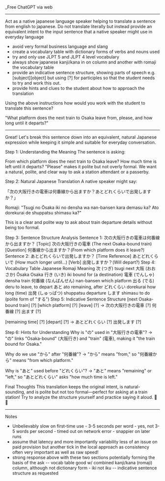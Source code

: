 _Free ChatGPT via web

---

Act as a native japanese language speaker helping to translate a sentence from english to japanese. Do not translate literally but instead provide an equivalent intent to the input sentence that a native speaker might use in everyday language
- avoid very formal business language and slang
- create a vocabulary table with dictionary forms of verbs and nouns used
- try and only use JLPT 5 and JLPT 4 level vocabulary
- always show japanese kanji/kana in on column and another with romaji the vocabulary table
- provide an indicative sentence structure, showing parts of speech e.g. [subject][object] but using [?] for participles so that the student needs to try and work this out.
- provide hints and clues to the student about how to approach the translation 

Using the above instructions how would you work with the student to translate this sentence? 

"What platform does the next train to Osaka leave from, please, and how long until it departs?"

---

Great! Let's break this sentence down into an equivalent, natural Japanese expression while keeping it simple and suitable for everyday conversation.

Step 1: Understanding the Meaning
The sentence is asking:

From which platform does the next train to Osaka leave?
How much time is left until it departs?
"Please" makes it polite but not overly formal.
We want a natural, polite, and clear way to ask a station attendant or a passerby.

Step 2: Natural Japanese Translation
A native speaker might say:

「次の大阪行きの電車は何番線から出ますか？あとどれくらいで出発しますか？」

Romaji:
"Tsugi no Ōsaka iki no densha wa nan-bansen kara demasu ka? Ato dorekurai de shuppatsu shimasu ka?"

This is a clear and polite way to ask about train departure details without being too formal.

Step 3: Sentence Structure Analysis
Sentence 1: 次の大阪行きの電車は何番線から出ますか？
[Topic] 次の大阪行きの電車 (The next Osaka-bound train)
[Question] 何番線から出ますか？(From which platform does it leave?)
Sentence 2: あとどれくらいで出発しますか？
[Time Reference] あとどれくらいで (How much longer until...)
[Verb] 出発しますか？(Will depart?)
Step 4: Vocabulary Table
Japanese	Romaji	Meaning
次 (つぎ)	tsugi	next
大阪 (おおさか)	Ōsaka	Osaka
行き (いき)	iki	bound for (a destination)
電車 (でんしゃ)	densha	train
何番線 (なんばんせん)	nan-bansen	which platform
出る (でる)	deru	to leave, to depart
あと	ato	remaining, after
どれくらい	dorekurai	how long (time)
出発 (しゅっぱつ)	shuppatsu	departure
します	shimasu	to do (polite form of "する")
Step 5: Indicative Sentence Structure
[next Osaka-bound train] [?] [which platform] [?] [leave] [?]
→ 次の大阪行きの電車 [?] 何番線 [?] 出ます [?]

[remaining time] [?] [depart] [?]
→ あとどれくらい [?] 出発します [?]

Step 6: Hints for Understanding
Why is "の" used in "大阪行きの電車"?
→ "の" links "Osaka-bound" (大阪行き) and "train" (電車), making it "the train bound for Osaka."

Why do we use "から" after "何番線"?
→ "から" means "from," so "何番線から" means "from which platform."

Why is "あと" used before "どれくらい"?
→ "あと" means "remaining" or "left," so "あとどれくらい" asks "how much time is left."

Final Thoughts
This translation keeps the original intent, is natural-sounding, and is polite but not too formal—perfect for asking at a train station! Try to analyze the structure yourself and practice saying it aloud. 🚆😊



---

Notes
- Unbelievably slow on first-time use - 3-5 seconds per word - yes, not 3-5 words per second - timed out on network error - snappier on later runs
- assume that latency and more importantly variability less of an issue on paid provision but another tick in the local approach as consistency often very important as well as raw speed! 
- strong response above with these two sections potentially forming the basis of the ask
-- vocab table good w/ combined kanji/kana (romaji) column, although not dictionary form - iki not iku
-- indicative sentence structure as requested